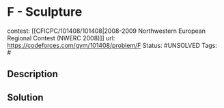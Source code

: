 # F - Sculpture

contest: [[CFICPC/101408/101408|2008-2009 Northwestern European Regional Contest (NWERC 2008)]]
url: https://codeforces.com/gym/101408/problem/F
Status: #UNSOLVED
Tags: #

## Description

## Solution

